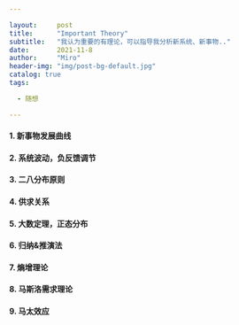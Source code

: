 ```yaml
---

layout:     post
title:      "Important Theory"
subtitle:   "我认为重要的有理论，可以指导我分析新系统、新事物.."
date:       2021-11-8
author:     "Miro"
header-img: "img/post-bg-default.jpg"
catalog: true
tags:

  - 随想

---
```


#### 1. 新事物发展曲线

#### 2. 系统波动，负反馈调节

#### 3. 二八分布原则

#### 4. 供求关系

#### 5. 大数定理，正态分布

#### 6. 归纳&推演法

#### 7. 熵增理论

#### 8. 马斯洛需求理论

#### 9. 马太效应